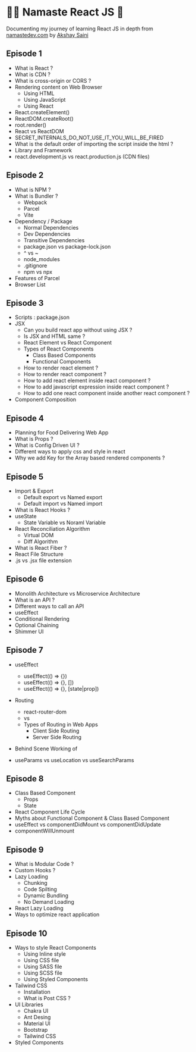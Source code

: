 # 🙏🏼 Namaste React JS 🚀

Documenting my journey of learning React JS in depth from [namastedev.com](https://namastedev.com) by [Akshay Saini](https://www.youtube.com/@akshaymarch7)

## Episode 1

- What is React ?
- What is CDN ?
- What is cross-origin or CORS ?
- Rendering content on Web Browser
  - Using HTML
  - Using JavaScript
  - Using React
- React.createElement()
- ReactDOM.createRoot()
- root.render()
- React vs ReactDOM
- SECRET_INTERNALS_DO_NOT_USE_IT_YOU_WILL_BE_FIRED
- What is the default order of importing the script inside the html ?
- Library and Framework
- react.development.js vs react.production.js (CDN files)

## Episode 2

- What is NPM ?
- What is Bundler ?
  - Webpack
  - Parcel
  - Vite
- Dependency / Package
  - Normal Dependencies
  - Dev Dependencies
  - Transitive Dependencies
  - package.json vs package-lock.json
  - ^ vs ~
  - node_modules
  - .gitignore
  - npm vs npx
- Features of Parcel
- Browser List

## Episode 3

- Scripts : package.json
- JSX
  - Can you build react app without using JSX ?
  - Is JSX and HTML same ?
  - React Element vs React Component
  - Types of React Components
    - Class Based Components
    - Functional Components
  - How to render react element ?
  - How to render react component ?
  - How to add react element inside react component ?
  - How to add javascript expression inside react component ?
  - How to add one react component inside another react component ?
- Component Composition

## Episode 4

- Planning for Food Delivering Web App
- What is Props ?
- What is Config Driven UI ?
- Different ways to apply css and style in react
- Why we add Key for the Array based rendered components ?

## Episode 5

- Import & Export
  - Default export vs Named export
  - Default import vs Named import
- What is React Hooks ?
- useState
  - State Variable vs Noraml Variable
- React Reconciliation Algorithm
  - Virtual DOM
  - Diff Algorithm
- What is React Fiber ?
- React File Structure
- .js vs .jsx file extension

## Episode 6

- Monolith Architecture vs Microservice Architecture
- What is an API ?
- Different ways to call an API
- useEffect
- Conditional Rendering
- Optional Chaining
- Shimmer UI

## Episode 7

- useEffect

  - useEffect(() => {})
  - useEffect(() => {}, [])
  - useEffect(() => {}, [state|prop])

- Routing
  - react-router-dom
  - <a> vs <Link>
  - Types of Routing in Web Apps
    - Client Side Routing
    - Server Side Routing
- Behind Scene Working of <Link>
- useParams vs useLocation vs useSearchParams

## Episode 8

- Class Based Component
  - Props
  - State
- React Component Life Cycle
- Myths about Functional Component & Class Based Component
- useEffect vs componentDidMount vs componentDidUpdate
- componentWillUnmount

## Episode 9

- What is Modular Code ?
- Custom Hooks ?
- Lazy Loading
  - Chunking
  - Code Spilting
  - Dynamic Bundling
  - No Demand Loading
- React Lazy Loading
- Ways to optimize react application

## Episode 10

- Ways to style React Components
  - Using Inline style
  - Using CSS file
  - Using SASS file
  - Using SCSS file
  - Using Styled Components
- Tailwind CSS
  - Installation
  - What is Post CSS ?
- UI Libraries
  - Chakra UI
  - Ant Desing
  - Material UI
  - Bootstrap
  - Tailwind CSS
- Styled Components
